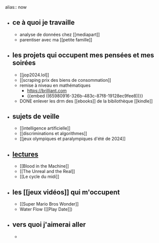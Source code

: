 alias:: now

- ## ce à quoi je travaille
	- analyse de données chez [[mediapart]]
	- parentiser avec ma [[petite famille]]
- ## les projets qui occupent mes pensées et mes soirées
	- [[jop2024.lol]]
	- [[scraping prix des biens de consommation]]
	- remise à niveau en mathématiques
		- https://brilliant.com
		- {{embed ((65980916-326b-483c-87f8-19128ec9fee8))}}
	- DONE enlever les drm des [[ebooks]] de la bibilothèque [[kindle]]
- ## sujets de veille
	- [[intelligence artificielle]]
	- [[discriminations et algorithmes]]
	- [[jeux olympiques et paralympiques d'été de 2024]]
- ## [lectures](lire)
	- [[Blood in the Machine]]
	- [[The Unreal and the Real]]
	- [[Le cycle du midi]]
- ## les [[jeux vidéos]] qui m'occupent
	- [[Super Mario Bros Wonder]]
	- Water Flow ([[Play Date]])
- ## vers quoi j'aimerai aller
	-
